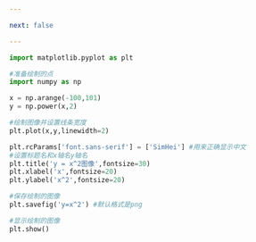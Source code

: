 ```yaml
---

next: false

---
```




<BlogInfo id="545" title="4.绘制一元二次方程的曲线" author="白日梦想猿" pv=0 read_times=0 pre_cost_time="0分18秒" category="matplotlib学习" tag_list="['matplotlib学习']" create_time="2020.04.25 13:56:18" update_time="2020.04.25 14:12:55" />

```python
import matplotlib.pyplot as plt

#准备绘制的点
import numpy as np

x = np.arange(-100,101)
y = np.power(x,2)

#绘制图像并设置线条宽度
plt.plot(x,y,linewidth=2)

plt.rcParams['font.sans-serif'] = ['SimHei'] #用来正确显示中文
#设置标题名和x轴名y轴名
plt.title('y = x^2图像',fontsize=30)
plt.xlabel('x',fontsize=20)
plt.ylabel('x^2',fontsize=20)

#保存绘制的图像
plt.savefig('y=x^2') #默认格式是png

#显示绘制的图像
plt.show()


```



<ActionBox />
